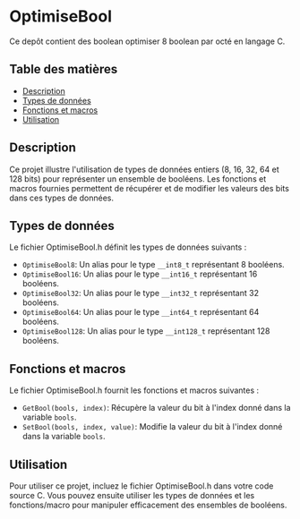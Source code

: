# OptimiseBool
Ce depôt contient des boolean optimiser 8 boolean par octé en langage C.

## Table des matières

- [Description](#description)
- [Types de données](#types-de-données)
- [Fonctions et macros](#fonctions-et-macros)
- [Utilisation](#utilisation)

## Description

Ce projet illustre l'utilisation de types de données entiers (8, 16, 32, 64 et 128 bits) pour représenter un ensemble de booléens. Les fonctions et macros fournies permettent de récupérer et de modifier les valeurs des bits dans ces types de données.

## Types de données

Le fichier OptimiseBool.h définit les types de données suivants :

- `OptimiseBool8`: Un alias pour le type `__int8_t` représentant 8 booléens.
- `OptimiseBool16`: Un alias pour le type `__int16_t` représentant 16 booléens.
- `OptimiseBool32`: Un alias pour le type `__int32_t` représentant 32 booléens.
- `OptimiseBool64`: Un alias pour le type `__int64_t` représentant 64 booléens.
- `OptimiseBool128`: Un alias pour le type `__int128_t` représentant 128 booléens.

## Fonctions et macros

Le fichier OptimiseBool.h fournit les fonctions et macros suivantes :

- `GetBool(bools, index)`: Récupère la valeur du bit à l'index donné dans la variable `bools`.
- `SetBool(bools, index, value)`: Modifie la valeur du bit à l'index donné dans la variable `bools`.

## Utilisation

Pour utiliser ce projet, incluez le fichier OptimiseBool.h dans votre code source C. Vous pouvez ensuite utiliser les types de données et les fonctions/macro pour manipuler efficacement des ensembles de booléens.
